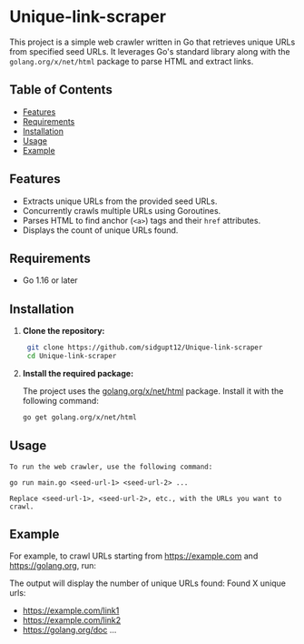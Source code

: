 # Unique-link-scraper

This project is a simple web crawler written in Go that retrieves unique URLs from specified seed URLs. It leverages Go's standard library along with the `golang.org/x/net/html` package to parse HTML and extract links.

## Table of Contents

- [Features](#features)
- [Requirements](#requirements)
- [Installation](#installation)
- [Usage](#usage)
- [Example](#example)

## Features

- Extracts unique URLs from the provided seed URLs.
- Concurrently crawls multiple URLs using Goroutines.
- Parses HTML to find anchor (`<a>`) tags and their `href` attributes.
- Displays the count of unique URLs found.

## Requirements

- Go 1.16 or later

## Installation

1. **Clone the repository:**

   ```bash
    git clone https://github.com/sidgupt12/Unique-link-scraper
    cd Unique-link-scraper


2. **Install the required package:**

   The project uses the [golang.org/x/net/html](https://golang.org/x/net/html) package. Install it with the following command:

   ```bash
   go get golang.org/x/net/html

## Usage

    To run the web crawler, use the following command:

    go run main.go <seed-url-1> <seed-url-2> ...

    Replace <seed-url-1>, <seed-url-2>, etc., with the URLs you want to crawl.

## Example
For example, to crawl URLs starting from https://example.com and https://golang.org, run:

The output will display the number of unique URLs found:
Found X unique urls:
 - https://example.com/link1
 - https://example.com/link2
 - https://golang.org/doc
 ...